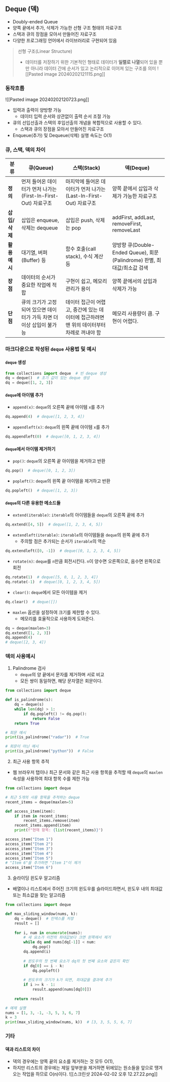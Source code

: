## Deque (덱)
- Doubly-ended Queue
- 양쪽 끝에서 추가, 삭제가 가능한 선형 구조 형태의 자료구조
- 스택과 큐의 장점을 모아서 만들어진 자료구조
- 다양한 프로그래밍 언어에서 라이브러리로 구현되어 있음

> 선형 구조(Linear Structure)
> - 데이터를 저장하기 위한 기본적인 형태로 데이터가 **일렬로 나열**되어 있을 뿐만 아니라 데이터 간에 순서가 있고 논리적으로 이어져 있는 구조를 의미
![[Pasted image 20240202121115.png]]


### 동작흐름
![[Pasted image 20240202120723.png]]
- 입력과 출력이 양방향 가능
	- 데이터 입력 순서와 상관없이 출력 순서 조절 가능
- 큐의 선입선출과 스택의 후입선출의 개념을 복합적으로 사용할 수 있다.
	- 스택과 큐의 장점을 모아서 만들어진 자료구조
- Enqueue(추가) 및 Dequeue(삭제) 실행 속도는 O(1)



### 큐, 스택, 덱의 차이
| **분류** | **큐(Queue)** | **스택(Stack)** | **덱(Deque)** |
| ---- | ---- | ---- | ---- |
| **정의** | 먼저 들어온 데이터가 먼저 나가는(First-In-First-Out) 자료구조 | 마지막에 들어온 데이터가 먼저 나가는(Last-In-First-Out) 자료구조 | 양쪽 끝에서 삽입과 삭제가 가능한 자료구조 |
| **삽입/삭제** | 삽입은 enqueue, 삭제는 dequeue | 삽입은 push, 삭제는 pop | addFirst, addLast, removeFirst, removeLast |
| **활용 예시** | 대기열, 버퍼(Buffer) 등 | 함수 호출(call stack), 수식 계산 등 | 양방향 큐(Double-Ended Queue), 회문(Palindrome) 판별, 최대값/최소값 검색 |
| **장점** | 데이터의 순서가 중요한 작업에 적합 | 구현이 쉽고, 메모리 관리가 용이 | 양쪽 끝에서의 삽입과 삭제가 가능 |
| **단점** | 큐의 크기가 고정되어 있으면 데이터가 가득 차면 더 이상 삽입이 불가능 | 데이터 접근이 어렵고, 중간에 있는 데이터에 접근하려면 맨 위의 데이터부터 차례로 꺼내야 함 | 메모리 사용량이 큼. 구현이 어렵다. |

### 마크다운으로 작성된 `deque` 사용법 및 예시

#### `deque` 생성
``` python
from collections import deque  # 빈 deque 생성 
dq = deque()  # 초기 값이 있는 deque 생성 
dq = deque([1, 2, 3])
```

#### `deque`에 아이템 추가
- `append(x)`: `deque`의 오른쪽 끝에 아이템 `x`를 추가
```python
dq.append(4)  # deque([1, 2, 3, 4])
```

- `appendleft(x)`: `deque`의 왼쪽 끝에 아이템 `x`를 추가
```python
dq.appendleft(0)  # deque([0, 1, 2, 3, 4])
```

#### `deque`에서 아이템 제거하기
- `pop()`: `deque`의 오른쪽 끝 아이템을 제거하고 반환
```python
dq.pop()  # deque([0, 1, 2, 3])
```

- `popleft()`: `deque`의 왼쪽 끝 아이템을 제거하고 반환
```python
dq.popleft()  # deque([1, 2, 3])
```

#### `deque`의 다른 유용한 메소드들
- `extend(iterable)`: `iterable`의 아이템들을 `deque`의 오른쪽 끝에 추가
```python
dq.extend([4, 5])  # deque([1, 2, 3, 4, 5])
```

- `extendleft(iterable)`: `iterable`의 아이템들을 `deque`의 왼쪽 끝에 추가
	- 주의할 점은 추가되는 순서가 `iterable`의 역순
```python
dq.extendleft([0, -1])  # deque([0, 1, 2, 3, 4, 5])
```

- `rotate(n)`: `deque`를 `n`만큼 회전시킨다. `n`이 양수면 오른쪽으로, 음수면 왼쪽으로 회전
```python
dq.rotate(1)  # deque([5, 0, 1, 2, 3, 4]) 
dq.rotate(-1)  # deque([0, 1, 2, 3, 4, 5])
```

- `clear()`: `deque`에서 모든 아이템을 제거
```python
dq.clear()  # deque([])
```

- `maxlen` 옵션을 설정하여 크기를 제한할 수 있다.
	- 메모리를 효율적으로 사용하게 도와준다.
```python
dq = deque(maxlen=3) 
dq.extend([1, 2, 3])
dq.append(4)  
# deque([2, 3, 4])
```


### 덱의 사용예시
1. Palindrome 검사
   - `deque`의 양 끝에서 문자를 제거하며 서로 비교
   - 모든 쌍이 동일하면, 해당 문자열은 회문이다.
```python
from collections import deque

def is_palindrome(s):
    dq = deque(s)
    while len(dq) > 1:
        if dq.popleft() != dq.pop():
            return False
    return True

# 회문 예시
print(is_palindrome("radar"))  # True

# 회문이 아닌 예시
print(is_palindrome("python"))  # False
```

2. 최근 사용 항목 추적
- 웹 브라우저 탭이나 최근 문서와 같은 최근 사용 항목을 추적할 때 `deque`의 `maxlen` 속성을 사용하여 최대 항목 수를 제한 가능
```python
from collections import deque

# 최근 5개의 사용 항목을 추적하는 deque
recent_items = deque(maxlen=5)

def access_item(item):
    if item in recent_items:
        recent_items.remove(item)
    recent_items.append(item)
    print(f"현재 항목: {list(recent_items)}")

access_item("Item 1")
access_item("Item 2")
access_item("Item 3")
access_item("Item 4")
access_item("Item 5")
# "Item 6"을 추가하면 "Item 1"이 제거
access_item("Item 6")

```

3. 슬라이딩 윈도우 알고리즘
- 배열이나 리스트에서 주어진 크기의 윈도우를 슬라이드하면서, 윈도우 내의 최대값 또는 최소값을 찾는 알고리즘
```python
from collections import deque

def max_sliding_window(nums, k):
    dq = deque()  # 인덱스를 저장
    result = []
    
    for i, num in enumerate(nums):
        # 새 요소가 이전의 최대값보다 크면 왼쪽에서 제거
        while dq and nums[dq[-1]] < num:
            dq.pop()
        dq.append(i)
        
        # 윈도우의 첫 번째 요소가 dq의 첫 번째 요소와 같은지 확인
        if dq[0] == i - k:
            dq.popleft()
        
        # 윈도우의 크기가 k가 되면, 최대값을 결과에 추가
        if i >= k - 1:
            result.append(nums[dq[0]])
    
    return result

# 예제 실행
nums = [1, 3, -1, -3, 5, 3, 6, 7]
k = 3
print(max_sliding_window(nums, k))  # [3, 3, 5, 5, 6, 7]
```


### 기타
#### 덱과 리스트의 차이
- 덱의 경우에는 양쪽 끝의 요소를 제거하는 것 모두 O(1), 
- 하지만 리스트의 경우에는 제일 앞부분을 제거하면 뒤에있는 원소들을 앞으로 땡겨오는 작업을 하므로 O(n)이다.
![[스크린샷 2024-02-02 오후 12.27.22.png]]